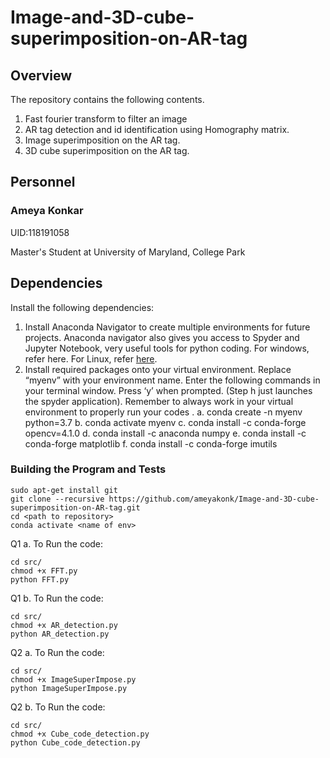 # Image-and-3D-cube-superimposition-on-AR-tag

## Overview
The repository contains the following contents.

1. Fast fourier transform to filter an image
2. AR tag detection and id identification using Homography matrix.
3. Image superimposition on the AR tag.
4. 3D cube superimposition on the AR tag. 

## Personnel
### Ameya Konkar 

UID:118191058

Master's Student at University of Maryland, College Park

## Dependencies 

Install the following dependencies:

1.  Install Anaconda Navigator to create multiple environments for future
    projects. Anaconda navigator also gives you access to Spyder and Jupyter
    Notebook, very useful tools for python coding. For windows, refer here. For
    Linux, refer [here](https://docs.anaconda.com/anaconda/install/linux/).
2.  Install required packages onto your virtual environment. Replace “myenv”
    with your environment name. Enter the following commands in your
    terminal window. Press ‘y’ when prompted. (Step h just launches
    the spyder application). Remember to always work in your virtual
    environment to properly run your codes .
    a. conda create -n myenv python=3.7
    b. conda activate myenv
    c. conda install -c conda-forge opencv=4.1.0
    d. conda install -c anaconda numpy
    e. conda install -c conda-forge matplotlib
    f. conda install -c conda-forge imutils
 
### Building the Program and Tests

```
sudo apt-get install git
git clone --recursive https://github.com/ameyakonk/Image-and-3D-cube-superimposition-on-AR-tag.git
cd <path to repository>
conda activate <name of env>
```

Q1 a. To Run the code:
```
cd src/
chmod +x FFT.py
python FFT.py 
```

Q1 b. To Run the code:  
```
cd src/
chmod +x AR_detection.py
python AR_detection.py

```   
Q2 a. To Run the code:
```
cd src/
chmod +x ImageSuperImpose.py
python ImageSuperImpose.py 
```
Q2 b. To Run the code:
```
cd src/
chmod +x Cube_code_detection.py
python Cube_code_detection.py 
```

